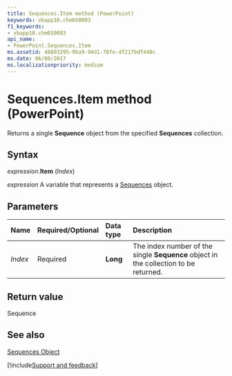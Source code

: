 ```yaml
---
title: Sequences.Item method (PowerPoint)
keywords: vbapp10.chm650003
f1_keywords:
- vbapp10.chm650003
api_name:
- PowerPoint.Sequences.Item
ms.assetid: 48803295-9ba9-94d1-78fe-df217bdf440c
ms.date: 06/08/2017
ms.localizationpriority: medium
---
```



# Sequences.Item method (PowerPoint)

Returns a single **Sequence** object from the specified **Sequences** collection.


## Syntax

_expression_.**Item** (_Index_)

_expression_ A variable that represents a [Sequences](PowerPoint.Sequences.md) object.


## Parameters



|Name|Required/Optional|Data type|Description|
|:-----|:-----|:-----|:-----|
| _Index_|Required|**Long**|The index number of the single **Sequence** object in the collection to be returned.|

## Return value

Sequence


## See also


[Sequences Object](PowerPoint.Sequences.md)

[!include[Support and feedback](~/includes/feedback-boilerplate.md)]